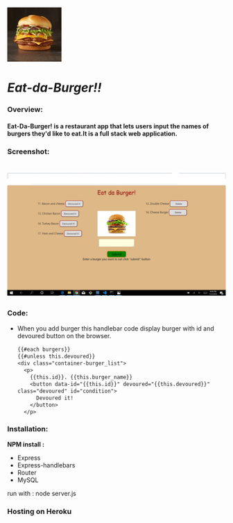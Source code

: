 

### ![](./views/burger2.jpg)<h1> *Eat-da-Burger!!*

### Overview:

#### Eat-Da-Burger! is a restaurant app that lets users input the names of burgers they'd like to eat.It is a full stack web application.

### Screenshot:

# ![](screenshot.png)


### Code:
* When you add burger this handlebar code display burger with id and devoured button on the browser.

      {{#each burgers}}
      {{#unless this.devoured}}
      <div class="container-burger_list">
        <p>
          {{this.id}}. {{this.burger_name}}
          <button data-id="{{this.id}}" devoured="{{this.devoured}}" class="devoured" id="condition">
            Devoured it!
          </button>
        </p>



### Installation:

**NPM install :**

* Express
* Express-handlebars
* Router
* MySQL

<p> run with : node server.js

### Hosting on Heroku





